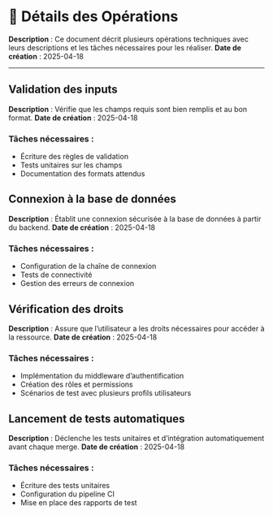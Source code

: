# 📘 Détails des Opérations

**Description** : Ce document décrit plusieurs opérations techniques avec leurs descriptions et les tâches nécessaires pour les réaliser.
**Date de création** : 2025-04-18

---
## Validation des inputs
**Description** : Vérifie que les champs requis sont bien remplis et au bon format.
**Date de création** : 2025-04-18

### Tâches nécessaires :
- Écriture des règles de validation
- Tests unitaires sur les champs
- Documentation des formats attendus

## Connexion à la base de données
**Description** : Établit une connexion sécurisée à la base de données à partir du backend.
**Date de création** : 2025-04-18

### Tâches nécessaires :
- Configuration de la chaîne de connexion
- Tests de connectivité
- Gestion des erreurs de connexion

## Vérification des droits
**Description** : Assure que l’utilisateur a les droits nécessaires pour accéder à la ressource.
**Date de création** : 2025-04-18

### Tâches nécessaires :
- Implémentation du middleware d’authentification
- Création des rôles et permissions
- Scénarios de test avec plusieurs profils utilisateurs

## Lancement de tests automatiques
**Description** : Déclenche les tests unitaires et d’intégration automatiquement avant chaque merge.
**Date de création** : 2025-04-18

### Tâches nécessaires :
- Écriture des tests unitaires
- Configuration du pipeline CI
- Mise en place des rapports de test
